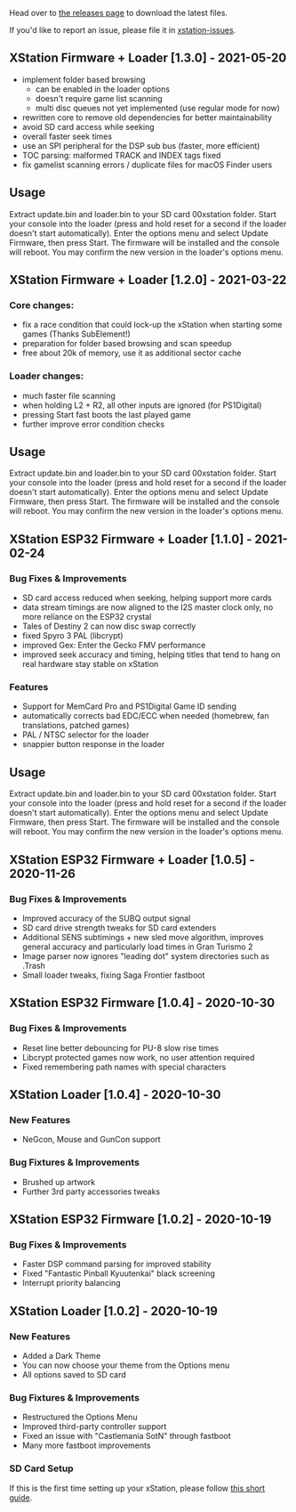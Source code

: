 Head over to [the releases page](https://github.com/x-station/xstation-releases/releases) to download the latest files.   

If you'd like to report an issue, please file it in [xstation-issues](https://github.com/x-station/xstation-issues).   

## XStation Firmware + Loader [1.3.0] - 2021-05-20

- implement folder based browsing
  - can be enabled in the loader options
  - doesn't require game list scanning
  - multi disc queues not yet implemented (use regular mode for now)
- rewritten core to remove old dependencies for better maintainability
- avoid SD card access while seeking
- overall faster seek times
- use an SPI peripheral for the DSP sub bus (faster, more efficient)
- TOC parsing: malformed TRACK and INDEX tags fixed
- fix gamelist scanning errors / duplicate files for macOS Finder users

## Usage
Extract update.bin and loader.bin to your SD card 00xstation folder.
Start your console into the loader (press and hold reset for a second if the loader doesn't start automatically).
Enter the options menu and select Update Firmware, then press Start.
The firmware will be installed and the console will reboot.
You may confirm the new version in the loader's options menu.

## XStation Firmware + Loader [1.2.0] - 2021-03-22

### Core changes:
- fix a race condition that could lock-up the xStation when starting some games (Thanks SubElement!)
- preparation for folder based browsing and scan speedup
- free about 20k of memory, use it as additional sector cache

### Loader changes:
- much faster file scanning
- when holding L2 + R2, all other inputs are ignored (for PS1Digital)
- pressing Start fast boots the last played game
- further improve error condition checks

## Usage
Extract update.bin and loader.bin to your SD card 00xstation folder.
Start your console into the loader (press and hold reset for a second if the loader doesn't start automatically).
Enter the options menu and select Update Firmware, then press Start.
The firmware will be installed and the console will reboot.
You may confirm the new version in the loader's options menu.

## XStation ESP32 Firmware + Loader [1.1.0] - 2021-02-24

### Bug Fixes & Improvements
- SD card access reduced when seeking, helping support more cards
- data stream timings are now aligned to the I2S master clock only, no more reliance on the ESP32 crystal
- Tales of Destiny 2 can now disc swap correctly
- fixed Spyro 3 PAL (libcrypt)
- improved Gex: Enter the Gecko FMV performance
- improved seek accuracy and timing, helping titles that tend to hang on real hardware stay stable on xStation

### Features
- Support for MemCard Pro and PS1Digital Game ID sending
- automatically corrects bad EDC/ECC when needed (homebrew, fan translations, patched games)
- PAL / NTSC selector for the loader
- snappier button response in the loader

## Usage
Extract update.bin and loader.bin to your SD card 00xstation folder.
Start your console into the loader (press and hold reset for a second if the loader doesn't start automatically).
Enter the options menu and select Update Firmware, then press Start.
The firmware will be installed and the console will reboot.
You may confirm the new version in the loader's options menu.

## XStation ESP32 Firmware + Loader [1.0.5] - 2020-11-26

### Bug Fixes & Improvements
- Improved accuracy of the SUBQ output signal 
- SD card drive strength tweaks for SD card extenders
- Additional SENS subtimings + new sled move algorithm, improves general accuracy and particularly load times in Gran Turismo 2
- Image parser now ignores "leading dot" system directories such as .Trash
- Small loader tweaks, fixing Saga Frontier fastboot

## XStation ESP32 Firmware [1.0.4] - 2020-10-30

### Bug Fixes & Improvements
- Reset line better debouncing for PU-8 slow rise times
- Libcrypt protected games now work, no user attention required
- Fixed remembering path names with special characters

## XStation Loader [1.0.4] - 2020-10-30
### New Features
- NeGcon, Mouse and GunCon support

### Bug Fixtures & Improvements
- Brushed up artwork
- Further 3rd party accessories tweaks

## XStation ESP32 Firmware [1.0.2] - 2020-10-19

### Bug Fixes & Improvements
- Faster DSP command parsing for improved stability
- Fixed "Fantastic Pinball Kyuutenkai" black screening
- Interrupt priority balancing


## XStation Loader [1.0.2] - 2020-10-19
### New Features
- Added a Dark Theme
- You can now choose your theme from the Options menu
- All options saved to SD card

### Bug Fixtures & Improvements
- Restructured the Options Menu
- Improved third-party controller support
- Fixed an issue with "Castlemania SotN" through fastboot
- Many more fastboot improvements


### SD Card Setup
If this is the first time setting up your xStation, please follow [this short guide](https://github.com/x-station/xstation-releases/blob/main/xStation_User_Guide.pdf).   
